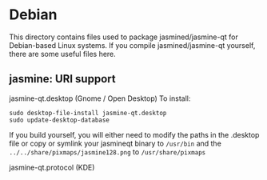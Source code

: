 
Debian
====================
This directory contains files used to package jasmined/jasmine-qt
for Debian-based Linux systems. If you compile jasmined/jasmine-qt yourself, there are some useful files here.

## jasmine: URI support ##


jasmine-qt.desktop  (Gnome / Open Desktop)
To install:

	sudo desktop-file-install jasmine-qt.desktop
	sudo update-desktop-database

If you build yourself, you will either need to modify the paths in
the .desktop file or copy or symlink your jasmineqt binary to `/usr/bin`
and the `../../share/pixmaps/jasmine128.png` to `/usr/share/pixmaps`

jasmine-qt.protocol (KDE)

